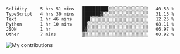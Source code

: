<!--START_SECTION:waka-->

```text
Solidity     5 hrs 51 mins   ██████████░░░░░░░░░░░░░░░   40.58 %
TypeScript   4 hrs 30 mins   ███████▓░░░░░░░░░░░░░░░░░   31.15 %
Text         1 hr 46 mins    ███░░░░░░░░░░░░░░░░░░░░░░   12.25 %
Python       1 hr 10 mins    ██░░░░░░░░░░░░░░░░░░░░░░░   08.11 %
JSON         1 hr            █▓░░░░░░░░░░░░░░░░░░░░░░░   06.97 %
Other        7 mins          ▒░░░░░░░░░░░░░░░░░░░░░░░░   00.92 %
```

<!--END_SECTION:waka-->
<img src="https://github-readme-streak-stats.herokuapp.com/?user=pahas&theme=white" alt="My contributions" />
